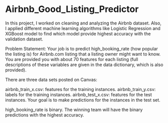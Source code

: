 # Airbnb_Good_Listing_Predictor
In this project, I worked on cleaning and analyzing the Airbnb dataset. Also, I applied different machine learning algorithms like Logistic Regression and XGBoost model to find which model provide highest accuracy with the validation dataset.


Problem Statement: Your job is to predict high_booking_rate (how popular the listing is) for Airbnb.com listing that a listing owner might want to know. You are provided you with about 70 features for each listing (full descriptions of these variables are given in the data dictionary, which is also provided). 

There are three data sets posted on Canvas:

airbnb_train_x.csv: features for the training instances.
airbnb_train_y.csv: labels for the training instances.
airbnb_test_x.csv: features for the test instances. Your goal is to make predictions for the instances in the test set.

high_booking_rate is binary. The winning team will have the binary predictions with the highest accuracy. 
